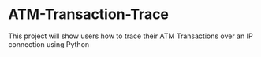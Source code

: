 ATM-Transaction-Trace
=====================

This project will show users how to trace their ATM Transactions over an IP connection using Python
